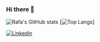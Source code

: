 ### Hi there 👋

![Rafa's GitHub stats](https://github-readme-stats.vercel.app/api?username=rafaelrnascimento2006&show_icons=true&theme=radical)
[![Top Langs](https://github-readme-stats.vercel.app/api/top-langs/?username=rafaelrnascimento2006&layout=compact)]


[![Linkedin](https://img.shields.io/badge/-LinkedIn-060606?style=flat&labelColor=0D0D0D&logo=Linkedin&Color=white)](https://www.linkedin.com/in/rafael-reis-do-nascimento/)


<!--
**rafaelrnascimento2006/rafaelrnascimento2006** is a ✨ _special_ ✨ repository because its `README.md` (this file) appears on your GitHub profile.

Here are some ideas to get you started:

- 🔭 I’m currently working on ...
- 🌱 I’m currently learning ...
- 👯 I’m looking to collaborate on ...
- 🤔 I’m looking for help with ...
- 💬 Ask me about ...
- 📫 How to reach me: ...
- 😄 Pronouns: ...
- ⚡ Fun fact: ...
-->
